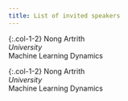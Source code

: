 ```yaml
---
title: List of invited speakers
---
```


<!-- <object data="/assets/speakers - Sheet1.pdf" width="100%" height="100%" type='application/pdf'></object>
 -->
<style>
 .grid {
  display: flex;
 }
.col-1-2 {
  flex: 1;
}
.cole-1-2:last-child {
  margin-left: 20px;
}
</style>


{:.col-1-2}
Nong Artrith   
*University*   
Machine Learning Dynamics   


{:.col-1-2}
Nong Artrith   
*University*    
Machine Learning Dynamics   